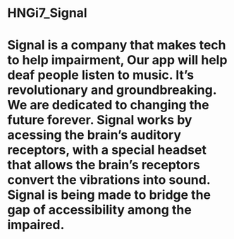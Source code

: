 # HNGi7_Signal
# Signal is a company that makes tech to help impairment, Our app will help deaf people listen to music. It’s revolutionary and groundbreaking. We are dedicated to changing the future forever. Signal works by acessing the brain’s auditory receptors, with a special headset that allows the brain’s receptors convert the vibrations into sound. Signal is being made to bridge the gap of accessibility among the impaired. 